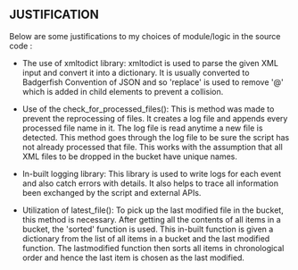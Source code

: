JUSTIFICATION
------------

Below are some justifications to my choices of module/logic in the source code :

 * The use of xmltodict library:
   xmltodict is used to parse the given XML input and convert it into a dictionary.
   It is usually converted to Badgerfish Convention of JSON and so 'replace' is used to remove '@'
   which is added in child elements to prevent a collision.

 * Use of the check_for_processed_files():
   This is method was made to prevent the reprocessing of files.
   It creates a log file and appends every processed file name in it.
   The log file is read anytime a new file is detected.
   This method goes through the log file to be sure the script has not already processed that file.
   This works with the assumption that all XML files to be dropped in the bucket have unique names.

 * In-built logging library:
   This library is used to write logs for each event and also catch errors with details.
    It also helps to trace all information been exchanged by the script and external APIs.

 * Utilization of latest_file():
   To pick up the last modified file in the bucket, this method is necessary.
   After getting all the contents of all items in a bucket, the 'sorted' function is used.
   This in-built function is given a dictionary from the list of all items in a bucket and the last modified function.
   The lastmodified function then sorts all items in chronological order and hence the last item is chosen as the
   last modified.

